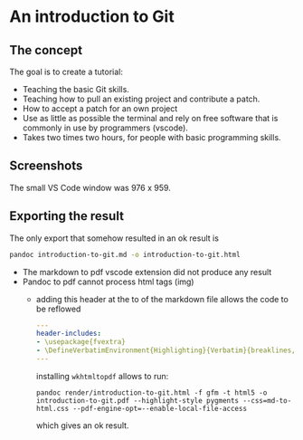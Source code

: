 # An introduction to Git

## The concept

The goal is to create a tutorial:

- Teaching the basic Git skills.
- Teaching how to pull an existing project and contribute a patch.
- How to accept a patch for an own project
- Use as little as possible the terminal and rely on free software that is commonly in use by programmers (vscode).
- Takes two times two hours, for people with basic programming skills.

## Screenshots

The small VS Code window was 976 x 959.

## Exporting the result

The only export that somehow resulted in an ok result is

```sh
pandoc introduction-to-git.md -o introduction-to-git.html
```

- The markdown to pdf vscode extension did not produce any result
- Pandoc to pdf cannot process html tags (img)
  - adding this header at the to of the markdown file allows the code to be reflowed
    ```yaml
    ---
    header-includes:
    - \usepackage{fvextra}
    - \DefineVerbatimEnvironment{Highlighting}{Verbatim}{breaklines,commandchars=\\\{\}}
    ---
    ```

    installing `wkhtmltopdf` allows to run:

    ```
    pandoc render/introduction-to-git.html -f gfm -t html5 -o introduction-to-git.pdf --highlight-style pygments --css=md-to-html.css --pdf-engine-opt=--enable-local-file-access
    ```

    which gives an ok result.